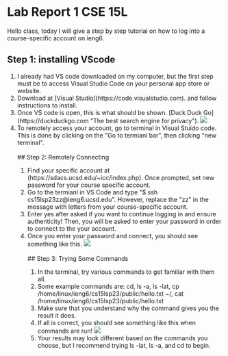 # Lab Report 1 CSE 15L
Hello class, today I will give a step by step tutorial on how to log into a course-specific account on ieng6.

## Step 1: installing VScode
<ol>
 <li>I already had VS code downloaded on my computer, but the first step must be to access Visual Studio Code on your personal app store or website.
 <li>Download at [Visual Studio](https://code.visualstudio.com). and follow instructions to install.
 <li>Once VS code is open, this is what should be shown. 
 [Duck Duck Go](https://duckduckgo.com "The best search engine for privacy").

 <img src = "https://user-images.githubusercontent.com/130005419/230982176-812e9336-bd10-46de-bac3-9f8bc1ee4eeb.png">
 </li>
      
<li> To remotely access your account, go to terminal in Visual Stuido code. This is done by clicking on the "Go to termianl bar", then clicking "new terminal". 
 </li>
 

<br>
## Step 2:  Remotely Connecting
<ol>

<li> Find your specific account at (https://sdacs.ucsd.edu/~icc/index.php). Once prompted, set new password for your course specific account.
<li> Go to the termianl in VS Code and type "$ ssh cs15lsp23zz@ieng6.ucsd.edu". However, replace the "zz" in the message with letters from your course-specific account.
<li> Enter yes after asked if you want to continue logging in and ensure authenticity! Then, you will be asked to enter your password in order to connect to the your account. 
<li> Once you enter your password and connect, you should see something like this.
 
 <img src = "https://user-images.githubusercontent.com/130005419/230987541-7d3b3faa-1c18-4dc1-b7b0-0b1fd59b0bcb.png">
 </li>

<br>
## Step 3: Trying Some Commands
<ol>
 
<li> In the terminal, try various commands to get familiar with them all. 
<li> Some example commands are: cd, ls -a, ls -lat, cp /home/linux/ieng6/cs15lsp23/public/hello.txt ~/, cat /home/linux/ieng6/cs15lsp23/public/hello.txt
<li> Make sure that you understand why the command gives you the result it does.
<li> If all is correct, you should see something like this when commands are run!

<img src = "https://user-images.githubusercontent.com/130005419/230987757-621998fd-b815-4d8d-8044-9dd47457bceb.png">

<li> Your results may look different based on the commands you choose, but I recommend trying ls -lat, ls -a, and cd to begin.

 
